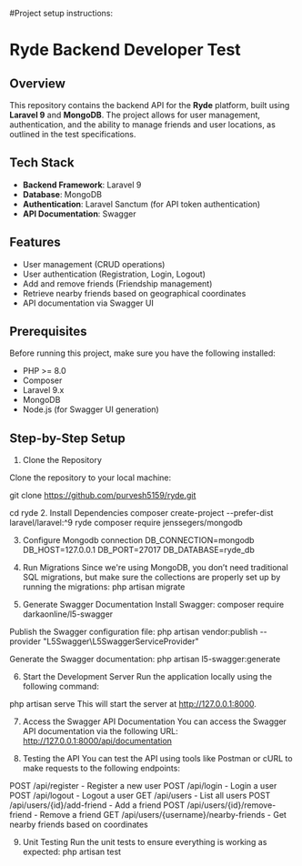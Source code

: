 #Project setup instructions:

# Ryde Backend Developer Test

## Overview

This repository contains the backend API for the **Ryde** platform, built using **Laravel 9** and **MongoDB**. The project allows for user management, authentication, and the ability to manage friends and user locations, as outlined in the test specifications.

## Tech Stack

- **Backend Framework**: Laravel 9
- **Database**: MongoDB
- **Authentication**: Laravel Sanctum (for API token authentication)
- **API Documentation**: Swagger

## Features

- User management (CRUD operations)
- User authentication (Registration, Login, Logout)
- Add and remove friends (Friendship management)
- Retrieve nearby friends based on geographical coordinates
- API documentation via Swagger UI

## Prerequisites

Before running this project, make sure you have the following installed:

- PHP >= 8.0
- Composer
- Laravel 9.x
- MongoDB
- Node.js (for Swagger UI generation)

## Step-by-Step Setup

1. Clone the Repository 

Clone the repository to your local machine:

git clone https://github.com/purvesh5159/ryde.git

cd ryde
2. Install Dependencies
composer create-project --prefer-dist laravel/laravel:^9 ryde
composer require jenssegers/mongodb

3. Configure Mongodb connection
DB_CONNECTION=mongodb
DB_HOST=127.0.0.1
DB_PORT=27017
DB_DATABASE=ryde_db

4. Run Migrations
Since we're using MongoDB, you don’t need traditional SQL migrations, but make sure the collections are properly set up by running the migrations:
php artisan migrate

5. Generate Swagger Documentation
Install Swagger:
composer require darkaonline/l5-swagger

Publish the Swagger configuration file:
php artisan vendor:publish --provider "L5Swagger\L5SwaggerServiceProvider"

Generate the Swagger documentation:
php artisan l5-swagger:generate

6. Start the Development Server
Run the application locally using the following command:

php artisan serve
This will start the server at http://127.0.0.1:8000.

7. Access the Swagger API Documentation
You can access the Swagger API documentation via the following URL:
http://127.0.0.1:8000/api/documentation

8. Testing the API
You can test the API using tools like Postman or cURL to make requests to the following endpoints:

POST /api/register - Register a new user
POST /api/login - Login a user
POST /api/logout - Logout a user
GET /api/users - List all users
POST /api/users/{id}/add-friend - Add a friend
POST /api/users/{id}/remove-friend - Remove a friend
GET /api/users/{username}/nearby-friends - Get nearby friends based on coordinates

9. Unit Testing
Run the unit tests to ensure everything is working as expected:
php artisan test

